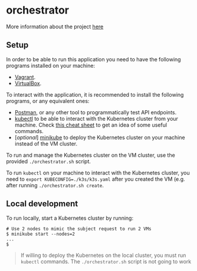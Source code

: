 # orchestrator

More information about the project
[here](https://github.com/01-edu/public/blob/master/subjects/devops/orchestrator/README.md)

## Setup

In order to be able to run this application you need to have the following
programs installed on your machine:

- [Vagrant](https://developer.hashicorp.com/vagrant/docs/installation).
- [VirtualBox](https://www.virtualbox.org/wiki/Downloads).

To interact with the application, it is recommended to install the following
programs, or any equivalent ones:

- [Postman](https://www.postman.com/downloads/), or any other tool to
  programmatically test API endpoints.
- [kubectl](https://kubernetes.io/docs/tasks/tools/#kubectl) to be able to
  interact with the Kubernetes cluster from your machine. Check [this cheat
  sheet](https://kubernetes.io/docs/reference/kubectl/cheatsheet/) to get an
  idea of some useful commands.
- [*optional*] [minikube](https://kubernetes.io/docs/tasks/tools/#minikube) to
  deploy the Kubernetes cluster on your machine instead of the VM cluster.

To run and manage the Kubernetes cluster on the VM cluster, use the provided 
`./orchestrator.sh` script.

To run `kubectl` on your machine to interact with the Kubernetes cluster, you 
need to `export KUBECONFIG=./k3s/k3s.yaml` after you created the VM (e.g. after
running `./orchestrator.sh create`.

## Local development

To run locally, start a Kubernetes cluster by running:

```console
# Use 2 nodes to mimic the subject request to run 2 VMs 
$ minikube start --nodes=2
...
$
```

> If willing to deploy the Kubernetes on the local cluster, you must run
> `kubectl` commands. The `./orchestrator.sh` script is not going to work
